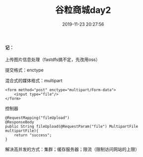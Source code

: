 ﻿---
title: 谷粒商城day2
date: 2019-11-23 20:27:56
tags:
  - 谷粒商城
---

#### 记：

上传图片信息处理（fastdfs搞不定，先改用oss）

提交格式：enctype

混合式的媒体格式：multipart

```
<form method="post" enctype="multipart/Form-data">
    <input type="file"/>
</form>

```

控制器
```
@RequestMapping("fileUpload")
@ResponseBody
public String fileUpload(@RequestParam("file") MultipartFile multipartFile){
    return "success";
}
```

解决高并发的方式：集群；缓存服务器；限流（限制访问网站的上限）









